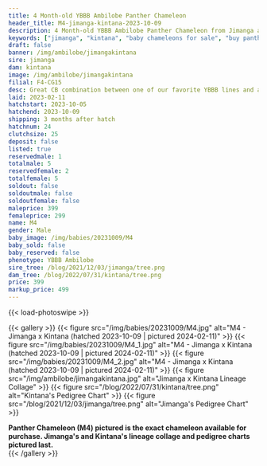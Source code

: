 ```yaml
---
title: 4 Month-old YBBB Ambilobe Panther Chameleon
header_title: M4-jimanga-kintana-2023-10-09
description: 4 Month-old YBBB Ambilobe Panther Chameleon from Jimanga and Kintana. Great CB combination between one of our favorite YBBB lines and a Chromatic Chameleons female. We've included sire and dam dendrograms if available, but you can view our Jimanga or Kintana breeder pages for more information.
keywords: ["jimanga", "kintana", "baby chameleons for sale", "buy panther chameleon", "panther for sale", "panther chameleon price", "ambilobe panther chameleon"]
draft: false
banner: /img/ambilobe/jimangakintana
sire: jimanga
dam: kintana
image: /img/ambilobe/jimangakintana
filial: F4-CG15
desc: Great CB combination between one of our favorite YBBB lines and a Chromatic Chameleons female.
laid: 2023-02-11
hatchstart: 2023-10-05
hatchend: 2023-10-09
shipping: 3 months after hatch
hatchnum: 24
clutchsize: 25
deposit: false
listed: true
reservedmale: 1
totalmale: 5
reservedfemale: 2
totalfemale: 5
soldout: false
soldoutmale: false
soldoutfemale: false
maleprice: 399
femaleprice: 299
name: M4
gender: Male
baby_image: /img/babies/20231009/M4
baby_sold: false
baby_reserved: false
phenotype: YBBB Ambilobe
sire_tree: /blog/2021/12/03/jimanga/tree.png
dam_tree: /blog/2022/07/31/kintana/tree.png
price: 399
markup_price: 499
---
```


{{< load-photoswipe >}}

{{< gallery >}}
  {{< figure src="/img/babies/20231009/M4.jpg" alt="M4 - Jimanga x Kintana (hatched 2023-10-09 | pictured 2024-02-11)" >}}
  {{< figure src="/img/babies/20231009/M4_1.jpg" alt="M4 - Jimanga x Kintana (hatched 2023-10-09 | pictured 2024-02-11)" >}}
  {{< figure src="/img/babies/20231009/M4_2.jpg" alt="M4 - Jimanga x Kintana (hatched 2023-10-09 | pictured 2024-02-11)" >}}
  {{< figure src="/img/ambilobe/jimangakintana.jpg" alt="Jimanga x Kintana Lineage Collage" >}}
  {{< figure src="/blog/2022/07/31/kintana/tree.png" alt="Kintana's Pedigree Chart" >}}
  {{< figure src="/blog/2021/12/03/jimanga/tree.png" alt="Jimanga's Pedigree Chart" >}}
  <figcaption><strong>Panther Chameleon (M4) pictured is the exact chameleon available for purchase. Jimanga's and Kintana's lineage collage and pedigree charts pictured last.</strong></figcaption>
{{< /gallery >}}
